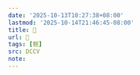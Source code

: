 ```yaml
---
date: '2025-10-13T10:27:38+08:00'
lastmod: '2025-10-14T21:46:45-08:00'
title: 􃶢
url: 􃶢
tags: [魃]
src: DCCV
note:
---
```

